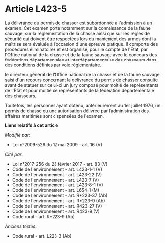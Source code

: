 # Article L423-5

La délivrance du permis de chasser est subordonnée à l'admission à un examen. Cet examen porte notamment sur la connaissance
de la faune sauvage, sur la réglementation de la chasse ainsi que sur les règles de sécurité qui doivent être respectées lors
du maniement des armes dont la maîtrise sera évaluée à l'occasion d'une épreuve pratique. Il comporte des procédures
éliminatoires et est organisé, pour le compte de l'Etat, par l'Office national de la chasse et de la faune sauvage avec le
concours des fédérations départementales et interdépartementales des chasseurs dans des conditions définies par voie
réglementaire.

le directeur général de l'Office national de la chasse et de la faune sauvage saisi d'un recours concernant la délivrance du
permis de chasser consulte avant de statuer sur celui-ci un jury composé pour moitié de représentants de l'Etat et pour
moitié de représentants de la fédération départementale des chasseurs.

Toutefois, les personnes ayant obtenu, antérieurement au 1er juillet 1976, un permis de chasse ou une autorisation délivrée
par l'administration des affaires maritimes sont dispensées de l'examen.

**Liens relatifs à cet article**

_Modifié par_:

  - Loi n°2009-526 du 12 mai 2009 - art. 16 (V)

_Cité par_:

  - Loi n°2017-256 du 28 février 2017 - art. 83 (V)
  - Code de l'environnement - art. L423-1-1 (V)
  - Code de l'environnement - art. L423-22 (V)
  - Code de l'environnement - art. L423-7 (V)
  - Code de l'environnement - art. L423-8-1 (V)
  - Code de l'environnement - art. L654-1 (M)
  - Code de l'environnement - art. R*223-37 (Ab)
  - Code de l'environnement - art. R*223-9 (Ab)
  - Code de l'environnement - art. R423-27 (V)
  - Code de l'environnement - art. R423-9 (V)
  - Code rural - art. R*223-9 (Ab)

_Anciens textes_:

  - Code rural - art. L223-3 (Ab)
